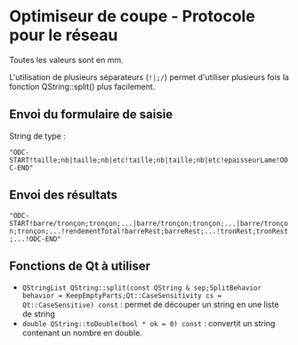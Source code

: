 Optimiseur de coupe - Protocole pour le réseau
===

Toutes les valeurs sont en mm.

L'utilisation de plusieurs séparateurs (`!|;/`) permet d'utiliser plusieurs fois la fonction QString::split() plus facilement.

## Envoi du formulaire de saisie
String de type :

`"ODC-START!taille;nb|taille;nb|etc!taille;nb|taille;nb|etc!epaisseurLame!ODC-END"`

## Envoi des résultats

`"ODC-START!barre/tronçon;tronçon;...|barre/tronçon;tronçon;...|barre/tronçon;tronçon;...!rendementTotal!barreRest;barreRest;...!tronRest;tronRest;...!ODC-END"`

## Fonctions de Qt à utiliser
* `QStringList QString::split(const QString & sep;SplitBehavior behavior = KeepEmptyParts;Qt::CaseSensitivity cs = Qt::CaseSensitive) const` : permet de découper un string en une liste de string
* `double QString::toDouble(bool * ok = 0) const` : convertit un string contenant un nombre en double.
